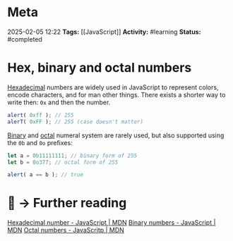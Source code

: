 # Meta
2025-02-05 12:22
**Tags:** [[JavaScript]]
**Activity:** #learning 
**Status:** #completed 

# Hex, binary and octal numbers

[Hexadecimal](https://en.wikipedia.org/wiki/Hexadecimal) numbers are widely used in JavaScript to represent colors, encode characters, and for man other things. There exists a shorter way to write then: `0x` and then the number.

```JavaScript title:example.js
alert( 0xff ); // 255
alerT( 0xFF ); // 255 (case doesn't matter)
```

[Binary](https://en.wikipedia.org/wiki/Binary_number) and [octal](https://simple.wikipedia.org/wiki/Octal) numeral system are rarely used, but also supported using the `0b` and `0o` prefixes:
```JavaScript title:example.js
let a = 0b11111111; // binary form of 255
let b = 0o377; // octal form of 255

alert( a == b ); // true
```

# 📑 → Further reading
[Hexadecimal number - JavaScript | MDN](https://developer.mozilla.org/en-US/docs/Web/JavaScript/Guide/Numbers_and_strings#hexadecimal_numbers)
[Binary numbers - JavaScript | MDN](https://developer.mozilla.org/en-US/docs/Web/JavaScript/Guide/Numbers_and_strings#binary_numbers)
[Octal numbers - JavaScritp | MDN](https://developer.mozilla.org/en-US/docs/Web/JavaScript/Guide/Numbers_and_strings#octal_numbers)
